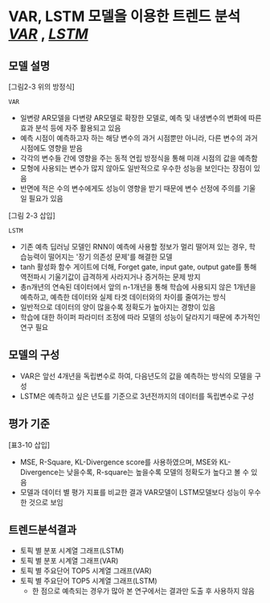 # VAR, LSTM 모델을 이용한 트렌드 분석 *[VAR](https://github.com/Yun024/NLP_ICT_Trend/blob/main/5.%20VAR%2CLSTM%EB%AA%A8%EB%8D%B8%EC%9D%84%20%EC%9D%B4%EC%9A%A9%ED%95%9C%20%ED%8A%B8%EB%A0%8C%EB%93%9C%20%EB%B6%84%EC%84%9D/5-1.VAR(Final).py)* , *[LSTM](https://github.com/Yun024/NLP_ICT_Trend/blob/main/5.%20VAR%2CLSTM%EB%AA%A8%EB%8D%B8%EC%9D%84%20%EC%9D%B4%EC%9A%A9%ED%95%9C%20%ED%8A%B8%EB%A0%8C%EB%93%9C%20%EB%B6%84%EC%84%9D/5-2.LSTM(Final).py)*

## 모델 설명

[그림2-3 위의 방정식]

`VAR`

- 일변량 AR모델을 다변량 AR모델로 확장한 모델로, 예측 및 내생변수의 변화에 따른 효과 분석 등에 자주 활용되고 있음 
- 예측 시점이 예측하고자 하는 해당 변수의 과거 시점뿐만 아니라, 다른 변수의 과거 시점에도 영향을 받음
- 각각의 변수들 간에 영향을 주는 동적 연립 방정식을 통해 미래 시점의 값을 예측함
- 모형에 사용되는 변수가 많지 않아도 일반적으로 우수한 성능을 보인다는 장점이 있음
- 반면에 적은 수의 변수에게도 성능이 영향을 받기 때문에 변수 선정에 주의를 기울일 필요가 있음


[그림 2-3 삽입]

`LSTM`

- 기존 예측 딥러닝 모델인 RNN이 예측에 사용할 정보가 멀리 떨어져 있는 경우, 학습능력이 떨어지는 '장기 의존성 문제'를 해결한 모델
- tanh 활성화 함수 게이트에 더해, Forget gate, input gate, output gate를 통해 역전파시 기울기값이 급격하게 사라지거나 증거하는 문제 방지
- 총n개년의 연속된 데이터에서 앞의 n-1개년을 통해 학습에 사용되지 않은 1개년을 예측하고, 예측한 데이터와 실제 타겟 데이터와의 차이를 줄여가는 방식 
- 일반적으로 데이터의 양이 많을수록 정확도가 높아지는 경향이 있음
- 학습에 대한 하이퍼 파라미터 조정에 따라 모델의 성능이 달라지기 때문에 추가적인 연구 필요

## 모델의 구성

- VAR은 앞선 4개년을 독립변수로 하여, 다음년도의 값을 예측하는 방식의 모델을 구성
- LSTM은 예측하고 싶은 년도를 기준으로 3년전까지의 데이터를 독립변수로 구성

## 평가 기준

[표3-10 삽입]
- MSE, R-Square, KL-Divergence score를 사용하였으며, MSE와 KL-Divergence는 낮을수록, R-square는 높을수록 모델의 정확도가 높다고 볼 수 있음
- 모델과 데이터 별 평가 지표를 비교한 결과 VAR모델이 LSTM모델보다 성능이 우수한 것으로 보임


## 트렌드분석결과
- 토픽 별 분포 시계열 그래프(LSTM)
- 토픽 별 분포 시계열 그래프(VAR)
- 토픽 별 주요단어 TOP5 시계열 그래프(VAR)
- 토픽 별 주요단어 TOP5 시계열 그래프(LSTM) 
  - 한 점으로 예측되는 경우가 많아 본 연구에서는 결과만 도출 후 사용하지 않음  
 

